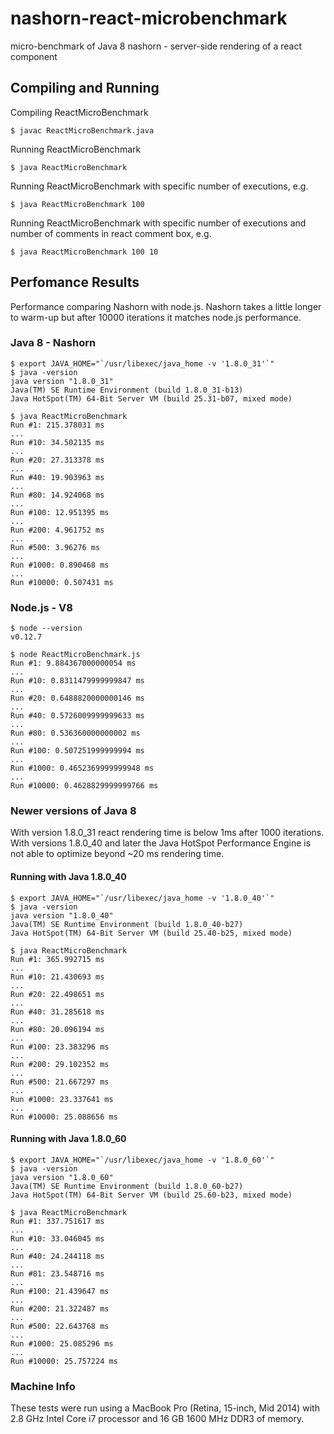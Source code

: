 # nashorn-react-microbenchmark
micro-benchmark of Java 8 nashorn - server-side rendering of a react component

## Compiling and Running
Compiling ReactMicroBenchmark
```
$ javac ReactMicroBenchmark.java
```
Running ReactMicroBenchmark
```
$ java ReactMicroBenchmark
```
Running ReactMicroBenchmark with specific number of executions, e.g.
```
$ java ReactMicroBenchmark 100
```
Running ReactMicroBenchmark with specific number of executions and number of comments in react comment box, e.g.
```
$ java ReactMicroBenchmark 100 10
```

## Perfomance Results
Performance comparing Nashorn with node.js. Nashorn takes a little longer to warm-up but after 10000 iterations it matches node.js performance.

### Java 8 - Nashorn
```
$ export JAVA_HOME="`/usr/libexec/java_home -v '1.8.0_31'`"
$ java -version
java version "1.8.0_31"
Java(TM) SE Runtime Environment (build 1.8.0_31-b13)
Java HotSpot(TM) 64-Bit Server VM (build 25.31-b07, mixed mode)

$ java ReactMicroBenchmark
Run #1: 215.378031 ms
...
Run #10: 34.502135 ms
...
Run #20: 27.313378 ms
...
Run #40: 19.903963 ms
...
Run #80: 14.924068 ms
...
Run #100: 12.951395 ms
...
Run #200: 4.961752 ms
...
Run #500: 3.96276 ms
...
Run #1000: 0.890468 ms
...
Run #10000: 0.507431 ms
```

### Node.js - V8
```
$ node --version
v0.12.7

$ node ReactMicroBenchmark.js
Run #1: 9.884367000000054 ms
...
Run #10: 0.8311479999999847 ms
...
Run #20: 0.6488820000000146 ms
...
Run #40: 0.5726009999999633 ms
...
Run #80: 0.536360000000002 ms
...
Run #100: 0.507251999999994 ms
...
Run #1000: 0.4652369999999948 ms
...
Run #10000: 0.4628829999999766 ms
```

### Newer versions of Java 8
With version 1.8.0_31 react rendering time is below 1ms after 1000 iterations.  With  versions 1.8.0_40 and later the Java HotSpot Performance Engine is not able to optimize beyond ~20 ms rendering time.

#### Running with Java 1.8.0_40
```
$ export JAVA_HOME="`/usr/libexec/java_home -v '1.8.0_40'`"
$ java -version
java version "1.8.0_40"
Java(TM) SE Runtime Environment (build 1.8.0_40-b27)
Java HotSpot(TM) 64-Bit Server VM (build 25.40-b25, mixed mode)

$ java ReactMicroBenchmark
Run #1: 365.992715 ms
...
Run #10: 21.430693 ms
...
Run #20: 22.498651 ms
...
Run #40: 31.285618 ms
...
Run #80: 20.096194 ms
...
Run #100: 23.383296 ms
...
Run #200: 29.102352 ms
...
Run #500: 21.667297 ms
...
Run #1000: 23.337641 ms
...
Run #10000: 25.088656 ms
```

#### Running with Java 1.8.0_60
```
$ export JAVA_HOME="`/usr/libexec/java_home -v '1.8.0_60'`"
$ java -version
java version "1.8.0_60"
Java(TM) SE Runtime Environment (build 1.8.0_60-b27)
Java HotSpot(TM) 64-Bit Server VM (build 25.60-b23, mixed mode)

$ java ReactMicroBenchmark
Run #1: 337.751617 ms
...
Run #10: 33.046045 ms
...
Run #40: 24.244118 ms
...
Run #81: 23.548716 ms
...
Run #100: 21.439647 ms
...
Run #200: 21.322487 ms
...
Run #500: 22.643768 ms
...
Run #1000: 25.085296 ms
...
Run #10000: 25.757224 ms
```
### Machine Info
These tests were run using a MacBook Pro (Retina, 15-inch, Mid 2014) with 2.8 GHz Intel Core i7 processor and 16 GB 1600 MHz DDR3 of memory.
